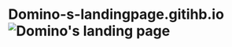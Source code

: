 # Domino-s-landingpage.gitihb.io![Domino's landing page](https://github.com/akshay-Dhorajkar-14/Domino-s-landingpage.gitihb.io/assets/144660309/bf7536d7-973a-4934-9021-94e23aa2d9cf)
